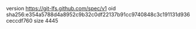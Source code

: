 version https://git-lfs.github.com/spec/v1
oid sha256:e354a5788d4a8952c9b32c0df22137b91cc9740848c3c191131d936ceccdf760
size 4445
